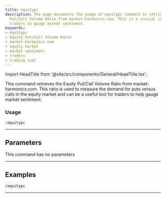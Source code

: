 ```yaml
---
title: equitypc
description: The page documents the usage of equitypc command to retrieve the Equity
  Put/Call Volume Ratio from market-harmonics.com. This is a crucial indicator for
  traders to gauge market sentiment.
keywords:
- equitypc
- Equity Put/Call Volume Ratio
- market-harmonics.com
- equity market
- market sentiment
- traders
- trading tool
---
```


import HeadTitle from '@site/src/components/General/HeadTitle.tsx';

<HeadTitle title="options: equitypc - Telegram Reference | OpenBB Bot Docs" />

This command retrieves the Equity Put/Call Volume Ratio from market-harmonics.com. This ratio is used to measure the demand for puts versus calls in the equity market and can be a useful tool for traders to help gauge market sentiment.

### Usage

```python wordwrap
/equitypc
```

---

## Parameters

This command has no parameters



---

## Examples

```
/equitypc
```
---
